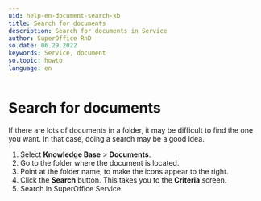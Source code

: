 ```yaml
---
uid: help-en-document-search-kb
title: Search for documents
description: Search for documents in Service
author: SuperOffice RnD
so.date: 06.29.2022
keywords: Service, document
so.topic: howto
language: en
---
```


# Search for documents

If there are lots of documents in a folder, it may be difficult to find the one you want. In that case, doing a search may be a good idea.

1. Select **Knowledge Base** > **Documents**.
2. Go to the folder where the document is located.
3. Point at the folder name, to make the icons appear to the right.
4. Click the **Search** button. This takes you to the **Criteria** screen.
5. Search in SuperOffice Service.

<!-- Referenced links -->

<!-- Referenced images -->

